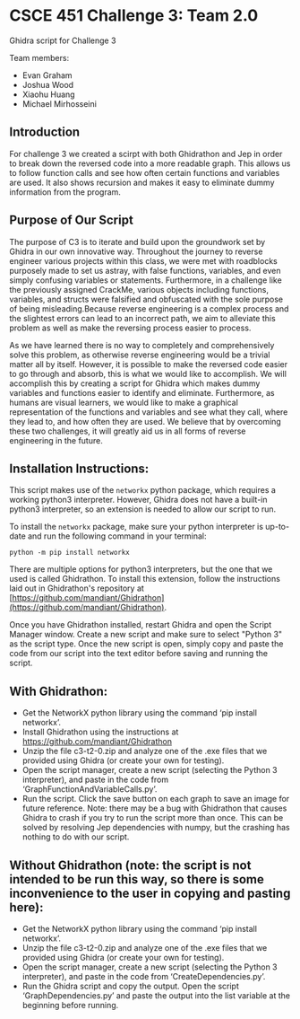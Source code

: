 # CSCE 451 Challenge 3: Team 2.0

Ghidra script for Challenge 3

Team members:

- Evan Graham
- Joshua Wood
- Xiaohu Huang
- Michael Mirhosseini

## Introduction
For challenge 3 we created a scirpt with both Ghidrathon and Jep in order to break down the reversed code into a more readable graph. This allows us to follow function calls and see how often certain functions and variables are used. It also shows recursion and makes it easy to eliminate dummy information from the program.

## Purpose of Our Script
   The purpose of C3 is to iterate and build upon the groundwork set by Ghidra in our own innovative way. Throughout the journey to reverse engineer various projects within this class, we were met with roadblocks purposely made to set us astray, with false functions, variables, and even simply confusing variables or statements. Furthermore, in a challenge like the previously assigned CrackMe, various objects including functions, variables, and structs were falsified and obfuscated with the sole purpose of being misleading.Because reverse engineering is a complex process and the slightest errors can lead to an incorrect path, we aim to alleviate this problem as well as make the reversing process easier to process. 
   
   As we have learned there is no way to completely and comprehensively solve this problem, as otherwise reverse engineering would be a trivial matter all by itself. However, it is possible to make the reversed code easier to go through and absorb, this is what we would like to accomplish. We will accomplish this by creating a script for Ghidra which makes dummy variables and functions easier to identify and eliminate. Furthermore, as humans are visual learners, we would like to make a graphical representation of the functions and variables and see what they call, where they lead to, and how often they are used. We believe that by overcoming these two challenges, it will greatly aid us in all forms of reverse engineering in the future. 

## Installation Instructions:

This script makes use of the `networkx` python package, which requires a working python3 interpreter. However, Ghidra does not have a built-in python3 interpreter, so an extension is needed to allow our script to run.

To install the `networkx` package, make sure your python interpreter is up-to-date and run the following command in your terminal:

```
python -m pip install networkx
```

There are multiple options for python3 interpreters, but the one that we used is called Ghidrathon. To install this extension, follow the instructions laid out in Ghidrathon's repository at [https://github.com/mandiant/Ghidrathon](https://github.com/mandiant/Ghidrathon).

Once you have Ghidrathon installed, restart Ghidra and open the Script Manager window. Create a new script and make sure to select "Python 3" as the script type. Once the new script is open, simply copy and paste the code from our script into the text editor before saving and running the script.


## With Ghidrathon:
- Get the NetworkX python library using the command ‘pip install networkx’.
- Install Ghidrathon using the instructions at https://github.com/mandiant/Ghidrathon
- Unzip the file c3-t2-0.zip and analyze one of the .exe files that we provided using Ghidra (or create your own for testing).
- Open the script manager, create a new script (selecting the Python 3 interpreter), and paste in the code from ‘GraphFunctionAndVariableCalls.py’.
- Run the script. Click the save button on each graph to save an image for future reference. Note: there may be a bug with Ghidrathon that causes Ghidra to crash if you try to run the script more than once. This can be solved by resolving Jep dependencies with numpy, but the crashing has nothing to do with our script.

## Without Ghidrathon (note: the script is not intended to be run this way, so there is some inconvenience to the user in copying and pasting here):
- Get the NetworkX python library using the command ‘pip install networkx’.
- Unzip the file c3-t2-0.zip and analyze one of the .exe files that we provided using Ghidra (or create your own for testing).
- Open the script manager, create a new script (selecting the Python 3 interpreter), and paste in the code from ‘CreateDependencies.py’.
- Run the Ghidra script and copy the output. Open the script ‘GraphDependencies.py’ and paste the output into the list variable at the beginning before running.

